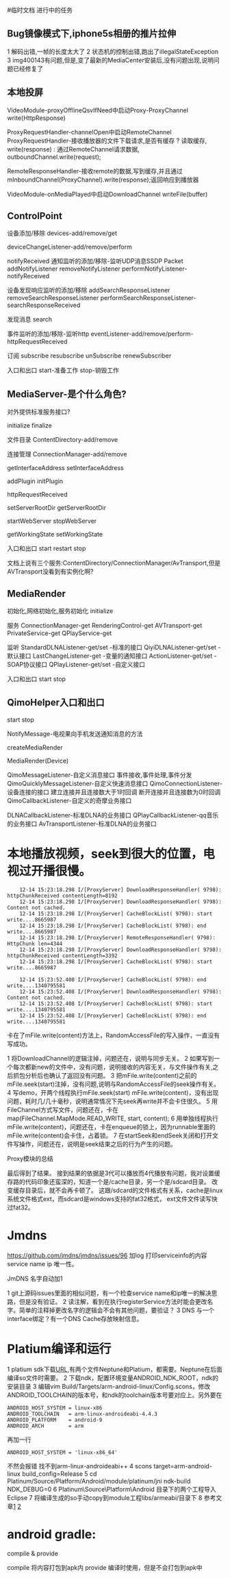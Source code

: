 #临时文档 进行中的任务

## Bug镜像模式下,iphone5s相册的推片拉伸

1 解码出错,一帧的长度太大了
2 状态机的控制出错,跑出了illegalStateException
3 img400143有问题,但是,变了最新的MediaCenter安装后,没有问题出现,说明问题已经修复了

## 本地投屏

VideoModule-proxyOfflineQsvIfNeed中启动Proxy-ProxyChannel
write(HttpResponse)

ProxyRequestHandler-channelOpen中启动RemoteChannel
ProxyRequestHandler-接收播放器的文件下载请求,是否有缓存 ? 读取缓存, write(response) : 通过RemoteChannel请求数据, outboundChannel.write(request);

RemoteResponseHandler-接收remote的数据,写到缓存,并且通过mInboundChannel(ProxyChannel).write(response);返回响应到播放器

VideoModule-onMediaPlayed中启动DownloadChannel
writeFile(buffer)


## ControlPoint

设备添加/移除
devices-add/remove/get

deviceChangeListener-add/remove/perform

notifyReceived
通知监听的添加/移除-监听UDP消息SSDP Packet
addNotifyListener
removeNotifyListener
performNotifyListener-notifyReceived

设备发现响应监听的添加/移除
addSearchResponseListener
removeSearchResponseListener
performSearchResponseListener-searchResponseReceived

发现消息
search

事件监听的添加/移除-监听http
eventListener-add/remove/perform-httpRequestReceived

订阅
subscribe
resubscribe
unSubscribe
renewSubscriber

入口和出口
start-准备工作
stop-销毁工作

## MediaServer-是个什么角色?

对外提供标准服务接口?

initialize
finalize

文件目录
ContentDirectory-add/remove

连接管理
ConnectionManager-add/remove

getInterfaceAddress
setInterfaceAddress

addPlugin
initPlugin

httpRequestReceived

setServerRootDir
getServerRootDir

startWebServer
stopWebServer

getWorkingState
setWorkingState

入口和出口
start
restart
stop

文档上说有三个服务:ContentDirectory/ConnectionManager/AvTransport,但是AVTransport没看到有实例化啊?


## MediaRender

初始化,网络初始化,服务初始化
initialize

服务
ConnectionManager-get
RenderingControl-get
AVTransport-get
PrivateService-get
QPlayService-get

监听
StandardDLNAListener-get/set -标准的接口
QiyiDLNAListener-get/set -默认接口
LastChangeListener-get -变量的通知接口
ActionListener-get/set -SOAP协议接口
QPlayListener-get/set -自定义接口

入口和出口
start
stop


## QimoHelper入口和出口
start
stop

NotifyMessage-电视果向手机发送通知消息的方法

createMediaRender

MediaRender(Device)

QimoMessageListener-自定义消息接口
事件接收,事件处理,事件分发
QimoQuicklyMessageListener-自定义快速消息接口
QimoConnectionListener-设备连接的接口
建立连接并且连接数大于1时回调
断开连接并且连接数为0时回调
QimoCallbackListener-自定义的奇摩业务接口

DLNACallbackListener-标准DLNA的业务接口
QPlayCallbackListener-qq音乐的业务接口
AvTransportListener-标准DLNA的业务接口


# 本地播放视频，seek到很大的位置，电视过开播很慢。

        12-14 15:23:18.298 I/[ProxyServer] DownloadResponseHandler( 9798): httpChunkReceived contentLength=8192
        12-14 15:23:18.298 I/[ProxyServer] DownloadResponseHandler( 9798): Content not cached.
        12-14 15:23:18.298 I/[ProxyServer] CacheBlockList( 9798): start write....8665987
        12-14 15:23:18.298 I/[ProxyServer] CacheBlockList( 9798): end write....8665987
        12-14 15:23:18.298 I/[ProxyServer] RemoteResponseHandler( 9798): HttpChunk len=4344
        12-14 15:23:18.298 I/[ProxyServer] DownloadResponseHandler( 9798): httpChunkReceived contentLength=3392
        12-14 15:23:18.298 I/[ProxyServer] CacheBlockList( 9798): start write....8665987
        
        12-14 15:23:52.408 I/[ProxyServer] CacheBlockList( 9798): end write....1340795581
        12-14 15:23:52.408 I/[ProxyServer] DownloadResponseHandler( 9798): Content not cached.
        12-14 15:23:52.408 I/[ProxyServer] CacheBlockList( 9798): start write....1340795581
        12-14 15:23:52.408 I/[ProxyServer] CacheBlockList( 9798): end write....1340795581

卡在了mFile.write(content)方法上，RandomAccessFile的写入操作，一直没有写成功。

1 将DownloadChannel的逻辑注掉，问题还在，说明与同步无关。
2 如果写到一个每次都新new的文件中，没有问题，说明接收的内容无关，与文件操作有关,之后抓包分析后也确认了返回没有问题。
3 把mFile.write(content)之前的mFile.seek(start)注掉，没有问题,说明与RandomAccessFile的seek操作有关。
4 写demo，开两个线程执行mFile.seek(start) mFile.write(content)，没有出现问题，耗时几/几十毫秒，说明通常情况下先seek再write并不会卡住很久。
5 用FileChannel方式写文件，问题还在，卡在map(FileChannel.MapMode.READ_WRITE, start, content);
6 用单独线程执行mFile.write(content)，问题还在，卡在enqueue的锁上，因为runnable里面的mFile.write(content)会卡住，占着锁。
7 在startSeek和endSeek关闭和打开文件写操作，问题还在，说明是seek结束之后的行为产生的问题。

Proxy模块的总结

最后得到了结果。
接到结果的依据是3代可以播放而4代播放有问题，我对设置缓存路的代码印象还蛮深的，知道一个是/cache目录，另一个是/sdcard目录。
改变缓存目录后，就不会再卡顿了。
这跟/sdcard的文件格式有关系，cache是linux系统文件格式ext，而sdcard是windows支持的fat32格式， ext文件文件读写快过fat32。

# Jmdns
https://github.com/jmdns/jmdns/issues/96
加log 打印serviceinfo的内容
service name ip 唯一性。

JmDNS 名字自动加1

1 git上源码issues里面的相似问题，有一个检查service name和ip唯一的解决思路，但是没有验证。
2 读注解，看到在执行registerService方法时能会更改名字。简单的注释掉更改名字的逻辑会不会有其他问题，要验证？
3 DNS 与一个interface绑定？有一个DNS Cache存放映射信息。

# Platium编译和运行

1 platium sdk下载[URL](https://sourceforge.net/projects/platinum/?source=typ_redirect),有两个文件Neptune和Platium，都需要。Neptune在后面编译so文件时需要。 
2 下载ndk，配置环境变量ANDROID_NDK_ROOT，ndk的安装目录
3 编辑vim Build/Targets/arm-android-linux/Config.scons，修改ANDROID_TOOLCHAIN的版本号，和ndk的toolchain版本号要对应上。另外要在
```
ANDROID_HOST_SYSTEM = linux-x86
ANDROID_TOOLCHAIN   = arm-linux-androideabi-4.4.3
ANDROID_PLATFORM    = android-9
ANDROID_ARCH        = arm
```
再加一行
```
ANDROID_HOST_SYSTEM = 'linux-x86_64'
```
不然会报错 找不到arm-linux-androideabi++
4 scons target=arm-android-linux build_config=Release
5 cd Platinum/Source/Platform/Android/module/platinum/jni
  ndk-build NDK_DEBUG=0
6 Platinum\Source\Platform\Android 目录下的两个工程导入 Eclipse
7 将编译生成的so手动copy到module工程libs/armeabi/目录下
8 参考文章[1](http://blog.csdn.net/zhbpd/article/details/50299961)
  [2](http://blog.csdn.net/lancees/article/details/8789678)
  
# android gradle:

compile & provide

compile 将内容打包到apk内
provide 编译时使用，但是不会打包到apk中
